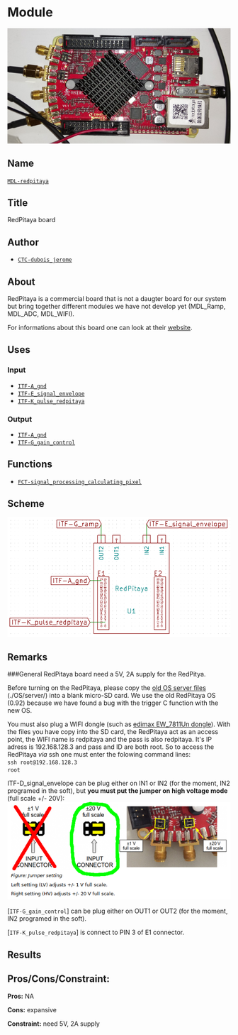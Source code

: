# Module
![](viewme.png)

## Name
[`MDL-redpitaya`]()

## Title
RedPitaya board

## Author
* [`CTC-dubois_jerome`]()

## About
RedPitaya is a commercial board that is not a daugter board for our system but bring together different modules we have not develop yet (MDL_Ramp, MDL_ADC, MDL_WIFI).

For informations about this board one can look at their [website](http://www.redpitaya.com).

## Uses
### Input
* [`ITF-A_gnd`]()
* [`ITF-E_signal_envelope`]()
* [`ITF-K_pulse_redpitaya`]()

### Output
* [`ITF-A_gnd`]()
* [`ITF-G_gain_control`]()

## Functions
* [`FCT-signal_processing_calculating_pixel`]()

## Scheme
![](images/scheme.png)

## Remarks

###General
RedPitaya board need a 5V, 2A supply for the RedPitya.

Before turning on the RedPitaya, please copy the [old OS server files](./OS/server/) (./OS/server/) into a blank micro-SD card. We use the old RedPitaya OS (0.92) because we have found a bug with the trigger C function with the new OS.

You must also plug a WIFI dongle (such as [edimax EW_7811Un dongle](http://www.edimax.fr/edimax/merchandise/merchandise_detail/data/edimax/fr/wireless_adapters_n150/ew-7811un/)). With the files you have copy into the SD card, the RedPitaya act as an access point, the WIFI name is redpitaya and the pass is also redpitaya. It's IP adress is 192.168.128.3 and pass and ID are both root. So to access the RedPitaya *via* ssh one must enter the folowing command lines:  
`ssh root@192.168.128.3`  
`root`

ITF-D_signal_envelope can be plug either on IN1 or IN2 (for the moment, IN2 programed in the soft), but **you must put the jumper on high voltage mode** (full scale +/- 20V):  
![](./images/lv_hv.png)

[`ITF-G_gain_control`] can be plug either on OUT1 or OUT2 (for the moment, IN2 programed in the soft).

[`ITF-K_pulse_redpitaya`] is connect to PIN 3 of E1 connector.

## Results

## Pros/Cons/Constraint:

**Pros:** NA

**Cons:** expansive

**Constraint:** need 5V, 2A supply
